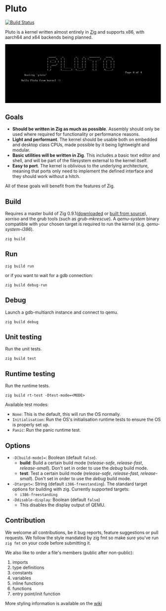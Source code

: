 # Pluto

[![Build Status](https://github.com/SamTebbs33/pluto/workflows/CI/badge.svg)](https://github.com/SamTebbs33/pluto/actions)

Pluto is a kernel written almost entirely in [Zig](https://github.com/ziglang/zig) and supports x86, with aarch64 and x64 backends being planned.

![Hello image](hello.jpg)

## Goals

* **Should be written in Zig as much as possible**. Assembly should only be used where required for functionality or performance reasons.
* **Light and performant**. The kernel should be usable both on embedded and desktop class CPUs, made possible by it being lightweight and modular.
* **Basic utilities will be written in Zig**. This includes a basic text editor and shell, and will be part of the filesystem external to the kernel itself.
* **Easy to port**. The kernel is oblivious to the underlying architecture, meaning that ports only need to implement the defined interface and they should work without a hitch.

All of these goals will benefit from the features of Zig.

## Build

Requires a master build of Zig 0.9.1([downloaded](https://ziglang.org/download) or [built from source](https://github.com/ziglang/zig#building-from-source)), *xorriso* and the grub tools (such as *grub-mkrescue*). A *qemu-system* binary compatible with your chosen target is required to run the kernel (e.g. *qemu-system-i386*).

```Shell
zig build
```

## Run

```Shell
zig build run
```

or if you want to wait for a gdb connection:

```Shell
zig build debug-run
```

## Debug

Launch a gdb-multiarch instance and connect to qemu.

```Shell
zig build debug
```

## Unit testing

Run the unit tests.

```Shell
zig build test
```

## Runtime testing

Run the runtime tests.

```Shell
zig build rt-test -Dtest-mode=<MODE>
```

Available test modes:

* `None`: This is the default, this will run the OS normally.
* `Initialisation`: Run the OS's initialisation runtime tests to ensure the OS is properly set up.
* `Panic`: Run the panic runtime test.

## Options

* `-D[build-mode]=`: Boolean (default `false`).
  * **build**: Build a certain build mode (*release-safe*, *release-fast*, *release-small*). Don't set in order to use the *debug* build mode.
  * **test**: Test a certain build mode (*release-safe*, *release-fast*, *release-small*). Don't set in order to use the *debug* build mode.
* `-Dtarget=`: String (default `i386-freestanding`). The standard target options for building with zig. Currently supported targets:
  * `i386-freestanding`
* `-Ddisable-display`: Boolean (default `false`)
  * This disables the display output of QEMU.

## Contribution

We welcome all contributions, be it bug reports, feature suggestions or pull requests. We follow the style mandated by zig fmt so make sure you've run `zig fmt` on your code before submitting it.

We also like to order a file's members (public after non-public):

1. imports
2. type definitions
3. constants
4. variables
5. inline functions
6. functions
7. entry point/init function

More styling information is available on the [wiki](https://github.com/SamTebbs33/pluto/wiki/Code-Styling-(Detailed))
